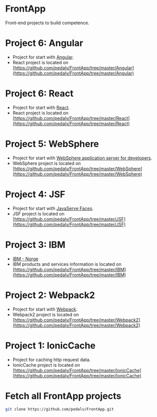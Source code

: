 # FrontApp
Front-end projects to build competence.

# Project 6: Angular
- Project for start with [Angular](https://angular.io/).
- React project is located on [https://github.com/pedalv/FrontApp/tree/master/Angular](https://github.com/pedalv/FrontApp/tree/master/Angular)

# Project 6: React
- Project for start with [React](https://reactjs.org/).
- React project is located on [https://github.com/pedalv/FrontApp/tree/master/React](https://github.com/pedalv/FrontApp/tree/master/React)

# Project 5: WebSphere
- Project for start with [WebSphere application server for developers](http://www-03.ibm.com/software/products/en/appserv-was).
- WebSphere project is located on [https://github.com/pedalv/FrontApp/tree/master/WebSphere](https://github.com/pedalv/FrontApp/tree/master/WebSphere)

# Project 4: JSF
- Project for start with [JavaServe Faces](http://www.oracle.com/technetwork/java/javaee/javaserverfaces-139869.html).
- JSF project is located on [https://github.com/pedalv/FrontApp/tree/master/JSF](https://github.com/pedalv/FrontApp/tree/master/JSF)

# Project 3: IBM
- [IBM - Norge](https://www.ibm.com/no-no/)
- IBM products and services information is located on [https://github.com/pedalv/FrontApp/tree/master/IBM](https://github.com/pedalv/FrontApp/tree/master/IBM)

# Project 2: Webpack2
- Project for start with [Webpack](https://webpack.js.org/).
- Webpack2 project is located on [https://github.com/pedalv/FrontApp/tree/master/Webpack2](https://github.com/pedalv/FrontApp/tree/master/Webpack2)

# Project 1: IonicCache
- Project for caching http request data.
- IonicCache project is located on [https://github.com/pedalv/FrontApp/tree/master/IonicCache](https://github.com/pedalv/FrontApp/tree/master/IonicCache)

# Fetch all FrontApp projects
```bash
git clone https://github.com/pedalv/FrontApp.git
```
